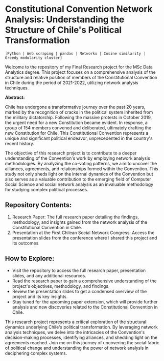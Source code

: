 # Constitutional Convention Network Analysis: Understanding the Structure of Chile's Political Transformation
`[Python | Web scraping | pandas | Networkx | Cosine similarity | Greedy modularity cluster]`

Welcome to the repository of my Final Research project for the MSc Data Analytics degree. This project focuses on a comprehensive analysis of the structure and relative position of members of the Constitutional Convention in Chile during the period of 2021-2022, utilizing network analysis techniques.

**Abstract:**

Chile has undergone a transformative journey over the past 20 years, marked by the recognition of cracks in the political system inherited from the military dictatorship. Following the massive protests in October 2019, the urgent need for a new Constitution became evident. In response, a group of 154 members convened and deliberated, ultimately drafting the new Constitution for Chile. This Constitutional Convention represents a unique and significant political endeavor, unprecedented in the country's recent history.

The objective of this research project is to contribute to a deeper understanding of the Convention's work by employing network analysis methodologies. By analyzing the co-voting patterns, we aim to uncover the alliances, agreements, and relationships formed within the Convention. This study not only sheds light on the internal dynamics of the Convention but also serves as a valuable contribution to the emerging field of Computer Social Science and social network analysis as an invaluable methodology for studying complex political processes.

## Repository Contents:

1. Research Paper: The full research paper detailing the findings, methodology, and insights gained from the network analysis of the Constitutional Convention in Chile.
1. Presentation at the First Chilean Social Network Congress: Access the presentation slides from the conference where I shared this project and its outcomes.

## How to Explore:

- Visit the repository to access the full research paper, presentation slides, and any additional resources.
- Read the research paper to gain a comprehensive understanding of the project's objectives, methodology, and findings.
- Review the presentation slides to get a condensed overview of the project and its key insights.
- Stay tuned for the upcoming paper extension, which will provide further analysis and new discoveries related to the Constitutional Convention in Chile.

This research project represents a critical exploration of the structural dynamics underlying Chile's political transformation. By leveraging network analysis techniques, we delve into the intricacies of the Convention's decision-making processes, identifying alliances, and shedding light on the agreements reached. Join me on this journey of uncovering the social fabric of political change and understanding the power of network analysis in deciphering complex systems.
